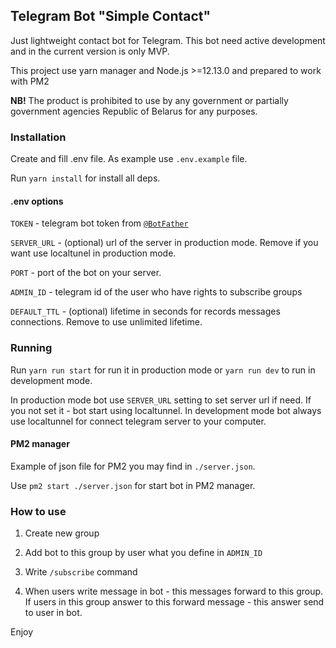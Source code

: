 ## Telegram Bot "Simple Contact"

Just lightweight contact bot for Telegram. This bot need active development and in the current version is only MVP.

This project use yarn manager and Node.js >=12.13.0 and prepared to work with PM2

**NB!** The product is prohibited to use by any government or partially government agencies Republic of Belarus for any purposes. 


### Installation

Create and fill .env file. As example use `.env.example` file.

Run `yarn install` for install all deps.

#### .env options

`TOKEN` - telegram bot token from [`@BotFather`](https://t.me/BotFather)

`SERVER_URL` - (optional) url of the server in production mode. Remove if you want use localtunel in production mode.

`PORT` - port of the bot on your server.

`ADMIN_ID` - telegram id of the user who have rights to subscribe groups

`DEFAULT_TTL` - (optional) lifetime in seconds for records messages connections. Remove to use unlimited lifetime.


### Running

Run `yarn run start` for run it in production mode or `yarn run dev` to run in development mode. 

In production mode bot use `SERVER_URL` setting to set server url if need. If you not set it - bot start using localtunnel.
In development mode bot always use localtunnel for connect telegram server to your computer.

#### PM2 manager

Example of json file for PM2 you may find in `./server.json`.

Use `pm2 start ./server.json` for start bot in PM2 manager.


### How to use

1. Create new group

2. Add bot to this group by user what you define in `ADMIN_ID`

3. Write `/subscribe` command

4. When users write message in bot - this messages forward to this group. If users in this group answer to this forward message - this answer send to user in bot.

Enjoy
